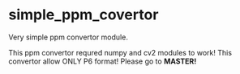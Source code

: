 # simple_ppm_covertor
Very simple ppm convertor module.

This ppm convertor requred numpy and cv2 modules to work! This convertor allow ONLY P6 format!
Please go to <b>MASTER!</b>
